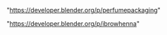  
"https://developer.blender.org/p/perfumepackaging"


"https://developer.blender.org/p/ibrowhenna"


 
